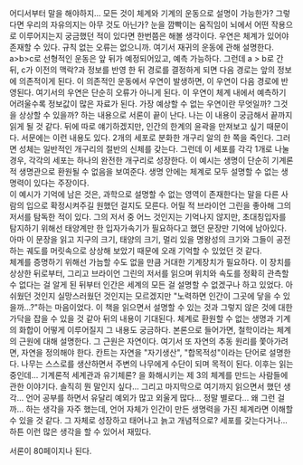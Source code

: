 

어디서부터 말을 해야하지... 모든 것이 체계와 기계의 운동으로 설명이 가능한가? 그렇다면 우리의 자유의지는 아무 것도 아닌가? 눈을 깜빡이는 움직임이 뇌에서 어떤 작용으로 이루어지는지 궁금했던 적이 있다면 한번쯤은 해볼 생각이다. 
우연은 체계가 있어야 존재할 수 있다.  규칙 없는 오류는 없으니까.  여기서 재귀의 운동에 관해 설명한다. a>b>c로 선형적인 운동은 앞 뒤가 예정되어있고, 예측 가능하다. 그런데 a > b로 간 뒤, c가 이전의 맥락?과 정보를 반영 한 뒤 경로를 결정하게 되면 다음 경로는 앞의 정보에 의존적이게 된다. 이 의존적인 운동에서 우연이 발생하면, 이 우연이 다음 경로에 반영된다. 여기서의 우연은 단순히 오류가 아니게 된다. 이 우연이 체계 내에서 예측하기 어려울수록 정보값이 많은 자료가 된다. 
가장 예상할 수 없는 우연이란 무엇일까? 그것을 상상할 수 있을까? 하는 내용으로 서론이 끝이 난다.  나는 이 내용이 궁금해서 끝까지 읽게 될 것 같다. 뒤에 따로 얘기하겠지만,  인간의 한계의 윤곽을 만져보고 싶기 때문이다.
서문에는 이런 내용도 있다.  2개의 세포로 분화한 개구리 알의 한 쪽을 죽인다. 그러면 성체는 일반적인 개구리의 절반의 신체를 갖는다.  그런데 이 세포를 각각 1개로 나눌 경우, 각각의 세포는 하나의 완전한 개구리로 성장한다. 이 예시는 생명이 단순히 기계론적 생명관으로 환원될 수 없음을 보여준다. 생명 안에는 체계로 모두 설명할 수 없는 생명력이 있다는 주장이다.  
이 예시가 기억에 남은 것은, 과학으로 설명할 수 없는 영역이 존재한다는 말을 다른 사람의 입으로 확정시켜주길 원했던 걸지도 모른다. 어릴 적 브라이언 그린을 좋아해 그의 저서를 탐독한 적이 있다. 그의 저서 중 어느 것인지는 기억나지 않지만,  초대칭입자를 탐지하기 위해선 태양계만 한 입자가속기가 필요하다고 했던 문장만 기억에 남아있다. 아마 이 문장을 읽고 지구의 크기, 태양의 크기, 멀리 있을 명왕성의 크기와 그들이 공전하는 궤도를 머릿속으로 상상해 보았기 때문에 오래 기억할 수 있었던 것 같다.  
체계를 증명하기 위해선 가늠할 수도 없을 만큼 거대한 기계장치가 필요하다. 이 장치를 상상한 뒤로부터, 그리고 브라이언 그린의 저서를 읽으며 위치와 속도를 정확히 관측할 수 없다는 걸 알게 된 뒤부터 인간은 세계의 모든 걸 설명할 수 없겠구나 하고 있었다. 아쉬웠던 것인지 실망스러웠던 것인지는 모르겠지만 "노력하면 인간이 그곳에 닿을 수 있을까...?"하는 마음이었다.
이 책을 읽으면서 설명할 수 있는 것과 그렇지 않은 것에 대한 가닥을 잡을 수 있을 것 같아 뒤의 내용이 기대된다.  체계로 환원할 수 없는 생명과 기계의 화합이 어떻게 이루어질지 그 내용도 궁금하다. 본론으로 들어가면, 철학이라는 체계의 근원에 대해 설명한다. 그 근원은 자연이다. 여기서 또 자연의 추동 원리를 쫓아가려면, 자연을 정의해야 한다.  칸트는 자연을 "자기생산", "합목적성"이라는 단어로 설명한다.  나무는 스스로를 생산하면서 주변의 나무에게 수단이 되며 목적이 된다. 
이후는 읽는 중인데... 기계론적 세계관과 유기체론? 을 화해시키는 제 3의 체계를 만드는 사람들에 관한 이야기다. 솔직히 뭔 말인지 싶다...
그리고 마지막으로 여기까지 읽으면서 했던 생각... 언어 공부를 하면서 유달리 예외가 많고 외울게 많다... 정말 별로다... 왜 그런 걸까... 하는 생각을 자주 했는데, 언어 자체가 인간이 만든 생명력을 가진 체계라면 이해할 수 있을 것 같다. 그 자체로 성장하고 태어나고 늙고 개념적으로? 세포를 갖는다거나... 하튼 이런 많은 생각을 할 수 있어서 재밌다. 

서론이 80페이지나 된다. 